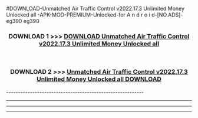#DOWNLOAD-Unmatched Air Traffic Control v2022.17.3 Unlimited Money Unlocked all -APK-MOD-PREMIUM-Unlocked-for A n d r o i d-[NO.ADS]-eg390 eg390 



<div align="center">

<h3>DOWNLOAD 1 >>> <a href="https://getmod2.web.app/?judul=Unmatched Air Traffic Control v2022.17.3 Unlimited Money Unlocked all ">DOWNLOAD Unmatched Air Traffic Control v2022.17.3 Unlimited Money Unlocked all </a></h3><br>

<h3>DOWNLOAD 2 >>> <a href="https://getmod2.web.app/?judul=Unmatched Air Traffic Control v2022.17.3 Unlimited Money Unlocked all ">Unmatched Air Traffic Control v2022.17.3 Unlimited Money Unlocked all  DOWNLOAD </a></h3>

</div>
----------------------------------------------------------

----------------------------------------------------------

----------------------------------------------------------

----------------------------------------------------------




